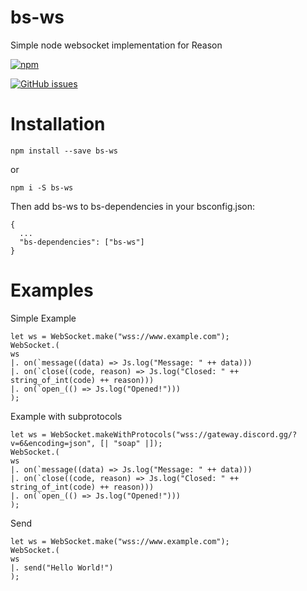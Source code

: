 # bs-ws

Simple node websocket implementation for Reason

[![npm](https://img.shields.io/npm/v/bs-ws.svg)](https://www.npmjs.com/package/bs-ws)

[![GitHub issues](https://img.shields.io/github/issues/kfish610/bs-ws.svg)](https://github.com/kfish610/bs-ws/issues)


# Installation

```
npm install --save bs-ws
```
or
```
npm i -S bs-ws
```

Then add bs-ws to bs-dependencies in your bsconfig.json:
```
{
  ...
  "bs-dependencies": ["bs-ws"]
}
```

# Examples

Simple Example
```
let ws = WebSocket.make("wss://www.example.com");
WebSocket.(
ws
|. on(`message((data) => Js.log("Message: " ++ data)))
|. on(`close((code, reason) => Js.log("Closed: " ++ string_of_int(code) ++ reason)))
|. on(`open_(() => Js.log("Opened!")))
);
```

Example with subprotocols
```
let ws = WebSocket.makeWithProtocols("wss://gateway.discord.gg/?v=6&encoding=json", [| "soap" |]);
WebSocket.(
ws
|. on(`message((data) => Js.log("Message: " ++ data)))
|. on(`close((code, reason) => Js.log("Closed: " ++ string_of_int(code) ++ reason)))
|. on(`open_(() => Js.log("Opened!")))
);
```

Send
```
let ws = WebSocket.make("wss://www.example.com");
WebSocket.(
ws
|. send("Hello World!")
);
```